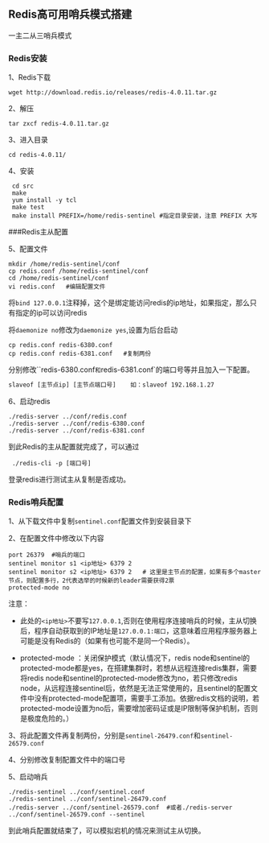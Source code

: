 ## Redis高可用哨兵模式搭建

一主二从三哨兵模式

### Redis安装

1、Redis下载

```shell
wget http://download.redis.io/releases/redis-4.0.11.tar.gz
```

2、解压

```shell
tar zxcf redis-4.0.11.tar.gz
```

3、进入目录

```shell
cd redis-4.0.11/
```

4、安装

```shell
 cd src 
 make
 yum install -y tcl
 make test
 make install PREFIX=/home/redis-sentinel #指定目录安装，注意 PREFIX 大写
```

###Redis主从配置

5、配置文件

```shell
mkdir /home/redis-sentinel/conf
cp redis.conf /home/redis-sentinel/conf
cd /home/redis-sentinel/conf
vi redis.conf	#编辑配置文件
```

将`bind 127.0.0.1`注释掉，这个是绑定能访问redis的ip地址，如果指定，那么只有指定的ip可以访问redis

将`daemonize no`修改为`daemonize yes`,设置为后台启动

```shell
cp redis.conf redis-6380.conf	
cp redis.conf redis-6381.conf	#复制两份
```

分别修改``redis-6380.conf`和`redis-6381.conf`的端口号等并且加入一下配置。

```tex
slaveof [主节点ip] [主节点端口号]	如：slaveof 192.168.1.27
```

6、启动redis

```shell
./redis-server ../conf/redis.conf 
./redis-server ../conf/redis-6380.conf 
./redis-server ../conf/redis-6381.conf 
```

到此Redis的主从配置就完成了，可以通过

```shell
 ./redis-cli -p [端口号]
```

登录redis进行测试主从复制是否成功。

### Redis哨兵配置

1、从下载文件中复制`sentinel.conf`配置文件到安装目录下

2、在配置文件中修改以下内容

```shell
port 26379	#哨兵的端口
sentinel monitor s1 <ip地址> 6379 2	
sentinel monitor s2 <ip地址> 6379 2	# 这里是主节点的配置，如果有多个master节点，则配置多行，2代表选举的时候新的leader需要获得2票
protected-mode no
```

注意：

* 此处的`<ip地址>`不要写`127.0.0.1`,否则在使用程序连接哨兵的时候，主从切换后，程序自动获取到的IP地址是`127.0.0.1:端口`，这意味着应用程序服务器上可能是没有Redis的（如果有也可能不是同一个Redis）。

* protected-mode ：关闭保护模式（默认情况下，redis node和sentinel的protected-mode都是yes，在搭建集群时，若想从远程连接redis集群，需要将redis node和sentinel的protected-mode修改为no，若只修改redis node，从远程连接sentinel后，依然是无法正常使用的，且sentinel的配置文件中没有protected-mode配置项，需要手工添加。依据redis文档的说明，若protected-mode设置为no后，需要增加密码证或是IP限制等保护机制，否则是极度危险的。）


3、将此配置文件再复制两份，分别是`sentinel-26479.conf`和`sentinel-26579.conf`

4、分别修改复制配置文件中的端口号

5、启动哨兵

```shell
./redis-sentinel ../conf/sentinel.conf
./redis-sentinel ../conf/sentinel-26479.conf
./redis-server ../conf/sentinel-26579.conf	#或者./redis-server ../conf/sentinel-26579.conf --sentinel
```

到此哨兵配置就结束了，可以模拟宕机的情况来测试主从切换。